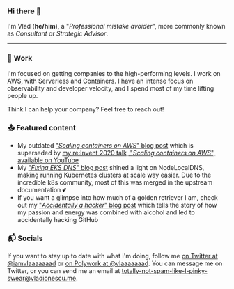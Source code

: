 ### Hi there 👋

I'm Vlad (**he/him**), a "_Professional mistake avoider_", more commonly known as _Consultant_ or _Strategic Advisor_.

---

### 💼 Work

I'm focused on getting companies to the high-performing levels. I work on AWS, with Serverless and Containers. I have an intense focus on observability and developer velocity, and I spend most of my time lifting people up.

Think I can help your company? Feel free to reach out!

### 📤 Featured content

- My outdated ["_Scaling containers on AWS_" blog post](https://www.vladionescu.me/posts/scaling-containers-in-aws/) which is superseded by [my re:Invent 2020 talk, "_Scaling containers on AWS_", available on YouTube](https://www.youtube.com/watch?v=UhRiLCxYNbo)
- My ["_Fixing EKS DNS_" blog post](https://www.vladionescu.me/posts/eks-dns/) shined a light on NodeLocalDNS, making running Kubernetes clusters at scale way easier. Due to the incredible k8s community, most of this was merged in the upstream documentation 💕
- If you want a glimpse into how much of a golden retriever I am, check out my ["_Accidentally a hacker_" blog post](https://www.vladionescu.me/posts/how-i-became-a-hacker/) which tells the story of how my passion and energy was combined with alcohol and led to accidentally hacking GitHub

### 📬 Socials

If you want to stay up to date with what I'm doing, follow me [on Twitter at @iamvlaaaaaaad](https://twitter.com/iamvlaaaaaaad/) or [on Polywork at @vlaaaaaaad](https://www.polywork.com/vlaaaaaaad). You can message me on Twitter, or you can send me an email at [totally-not-spam-like-I-pinky-swear@vladionescu.me](mailto:totally-not-spam-I-pinky-swear@vladionescu.me?subject=Hey).
